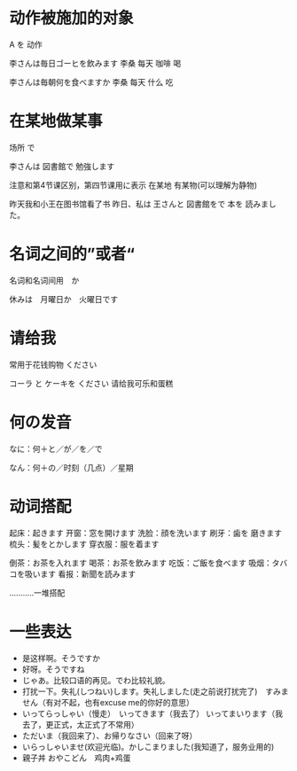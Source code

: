 # 动作被施加的对象
A を 动作

李さんは毎日ゴーヒを飲みます
李桑 每天  咖啡 喝

李さんは毎朝何を食べますか
李桑 每天  什么 吃



# 在某地做某事
场所 で

李さんは 図書館で 勉強します

注意和第4节课区别，第四节课用に表示 在某地 有某物(可以理解为静物)

昨天我和小王在图书馆看了书
昨日、私は 王さんと 図書館をで 本を 読みました。



# 名词之间的”或者“
名词和名词间用　か

休みは　月曜日か　火曜日です


# 请给我
常用于花钱购物
ください

コーラ と ケーキを ください
请给我可乐和蛋糕




# 何の发音
なに：何＋と／が／を／で

なん：何＋の／时刻（几点）／星期　


# 动词搭配
起床：起きます
开窗：窓を開けます
洗脸：顔を洗います
刷牙：歯を 磨きます
梳头：髪をとかします
穿衣服：服を着ます

倒茶：お茶を入れます
喝茶：お茶を飲みます
吃饭：ご飯を食べます
吸烟：タバコを吸います
看报：新聞を読みます

...........一堆搭配


# 一些表达
- 是这样啊。そうですか
- 好呀。そうですね
- じゃあ。比较口语的再见。でわ比较礼貌。
- 打扰一下。失礼(しつねい)します。失礼しました(走之前说打扰完了)　すみません（有对不起，也有excuse me的你好的意思）
- いってらっしゃい（慢走）　いってきます（我去了）  いってまいります（我去了，更正式，太正式了不常用）
- ただいま（我回来了）、お帰りなさい（回来了呀）
- いらっしゃいませ(欢迎光临)。かしこまりました(我知道了，服务业用的)
- 親子丼 おやこどん　鸡肉+鸡蛋